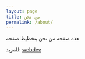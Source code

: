 ```yaml
---
layout: page
title: من نحن
permalink: /about/
---
```


هذه صفحة من نحن بتخطيط صفحة 

للمزيد:
[webdev][webdev-organization] 

[webdev-organization]: https://github.com/web-dev-ye
